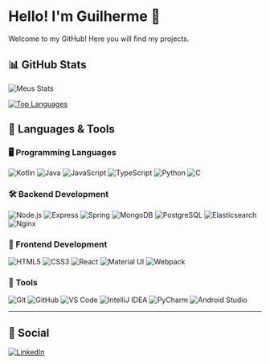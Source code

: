 # Hello! I'm Guilherme 👋  
Welcome to my GitHub! Here you will find my projects.

## 📊 GitHub Stats

![Meus Stats](https://github-readme-stats.vercel.app/api?username=GuilhermeA50467&show_icons=true&theme=tokyonight)

[![Top Languages](https://github-readme-stats.vercel.app/api/top-langs/?username=GuilhermeA50467&layout=compact&theme=tokyonight)](https://github.com/anuraghazra/github-readme-stats)

## 🧰 Languages & Tools

### 🖥️ Programming Languages
![Kotlin](https://img.shields.io/badge/Kotlin-%230095D5.svg?style=flat&logo=kotlin&logoColor=white)
![Java](https://img.shields.io/badge/Java-%23ED8B00.svg?style=flat&logo=java&logoColor=white)
![JavaScript](https://img.shields.io/badge/JavaScript-%23F7DF1E.svg?style=flat&logo=javascript&logoColor=black)
![TypeScript](https://img.shields.io/badge/TypeScript-%23007ACC.svg?style=flat&logo=typescript&logoColor=white)
![Python](https://img.shields.io/badge/Python-%233776AB.svg?style=flat&logo=python&logoColor=white)
![C](https://img.shields.io/badge/C-%2300599C.svg?style=flat&logo=c&logoColor=white)

### 🛠️ Backend Development
![Node.js](https://img.shields.io/badge/Node.js-%23339933.svg?style=flat&logo=nodedotjs&logoColor=white)
![Express](https://img.shields.io/badge/Express.js-%23000000.svg?style=flat&logo=express&logoColor=white)
![Spring](https://img.shields.io/badge/Spring-%236DB33F.svg?style=flat&logo=spring&logoColor=white)
![MongoDB](https://img.shields.io/badge/MongoDB-%2347A248.svg?style=flat&logo=mongodb&logoColor=white)
![PostgreSQL](https://img.shields.io/badge/PostgreSQL-%23336791.svg?style=flat&logo=postgresql&logoColor=white)
![Elasticsearch](https://img.shields.io/badge/ElasticSearch-%23005571.svg?style=flat&logo=elasticsearch&logoColor=white)
![Nginx](https://img.shields.io/badge/Nginx-%23009639.svg?style=flat&logo=nginx&logoColor=white)

### 🎨 Frontend Development
![HTML5](https://img.shields.io/badge/HTML5-%23E34F26.svg?style=flat&logo=html5&logoColor=white)
![CSS3](https://img.shields.io/badge/CSS3-%231572B6.svg?style=flat&logo=css3&logoColor=white)
![React](https://img.shields.io/badge/React-%2361DAFB.svg?style=flat&logo=react&logoColor=black)
![Material UI](https://img.shields.io/badge/MUI-%230081CB.svg?style=flat&logo=mui&logoColor=white)
![Webpack](https://img.shields.io/badge/Webpack-%238DD6F9.svg?style=flat&logo=webpack&logoColor=black)

### 🧩 Tools
![Git](https://img.shields.io/badge/Git-%23F05032.svg?style=flat&logo=git&logoColor=white)
![GitHub](https://img.shields.io/badge/GitHub-%23121011.svg?style=flat&logo=github&logoColor=white)
![VS Code](https://img.shields.io/badge/VSCode-%23007ACC.svg?style=flat&logo=visual-studio-code&logoColor=white)
![IntelliJ IDEA](https://img.shields.io/badge/IntelliJ%20IDEA-%23000000.svg?style=flat&logo=intellijidea&logoColor=white)
![PyCharm](https://img.shields.io/badge/PyCharm-%23000000.svg?style=flat&logo=pycharm&logoColor=white)
![Android Studio](https://img.shields.io/badge/Android%20Studio-%233DDC84.svg?style=flat&logo=androidstudio&logoColor=white)

---

## 🔗 Social

[![LinkedIn](https://img.shields.io/badge/LinkedIn-%230077B5.svg?style=flat&logo=linkedin&logoColor=white)](https://www.linkedin.com/in/teu-linkedin-aqui)

